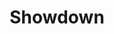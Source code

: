 ---
title: Showdown
direct_url: http://projects.calebevans.me/showdown/
categories: tools
description: Put two snippets of JS code to the test!
---